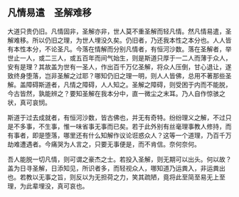 ##  凡情易遣　圣解难移 

大道只贵仍旧。凡情固非，圣解亦非，世人莫不重圣解而轻凡情。然凡情易遣，圣解难移。所以仍旧之理，为世人埋没久矣。仍旧者，乃还我本性之本分也。人人皆有本性本分，不论圣凡。今落在情解而分别凡情者，有恒河沙数。落在圣解者，举世止一人，或二三人，或五百年而间气始生，则是斯道只厚于一二人而薄于众人，安有是理？其故盖为世有一圣人，作出百千万亿圣解，将众人压倒，甘心退让，遂致终身堕落，岂非圣解之过耶？哪知仍旧之理一明，则人人皆佛，总用不著那些圣解。盖障碍斯道者，凡情之障碍，人人知之。圣解之障碍，则受困于内而不能脱，今古皆然，孰能辨之？要知圣解在我本分中，直一微尘之末耳。乃人自作惊骇之状，真可哀悯。

斯道于过去成就者，有恒河沙数，皆古佛也，并无有奇特。纷纷理义之解，不过只是不多事，不生事，惟一味省事无事而已矣。若于此外别有丝毫理事教人修持，而有事者，即是堕落，哪里还有什么知解作议论诳惑众人？这等一个道理，乃百千万劫难遭遇者。今痛哭为人言之，只要无事便是，而不肯信。奈何奈何。

吾人能脱一切凡情，则可谓之豪杰之士。若投入圣解，则无期可以出头。何以故？盖为日寻圣解，日添知见，所识者多，而轻视众人，哪知道乃运粪入，非运粪出也。若教以无事之旨，则反以为无担荷之力，笑其疏陋，竟将此至简至易无上至理，为此辈埋没，真可哀也。

